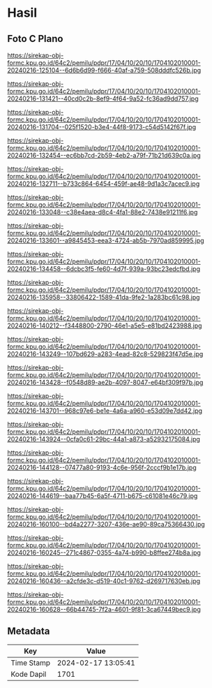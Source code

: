 # Hasil

## Foto C Plano

https://sirekap-obj-formc.kpu.go.id/64c2/pemilu/pdpr/17/04/10/20/10/1704102010001-20240216-125104--6d6b6d99-f666-40af-a759-508dddfc526b.jpg

https://sirekap-obj-formc.kpu.go.id/64c2/pemilu/pdpr/17/04/10/20/10/1704102010001-20240216-131421--40cd0c2b-8ef9-4f64-9a52-fc36ad9dd757.jpg

https://sirekap-obj-formc.kpu.go.id/64c2/pemilu/pdpr/17/04/10/20/10/1704102010001-20240216-131704--025f1520-b3e4-44f8-9173-c54d5142f67f.jpg

https://sirekap-obj-formc.kpu.go.id/64c2/pemilu/pdpr/17/04/10/20/10/1704102010001-20240216-132454--ec6bb7cd-2b59-4eb2-a79f-71b21d639c0a.jpg

https://sirekap-obj-formc.kpu.go.id/64c2/pemilu/pdpr/17/04/10/20/10/1704102010001-20240216-132711--b733c864-6454-459f-ae48-9d1a3c7acec9.jpg

https://sirekap-obj-formc.kpu.go.id/64c2/pemilu/pdpr/17/04/10/20/10/1704102010001-20240216-133048--c38e4aea-d8c4-4fa1-88e2-7438e91211f6.jpg

https://sirekap-obj-formc.kpu.go.id/64c2/pemilu/pdpr/17/04/10/20/10/1704102010001-20240216-133601--a9845453-eea3-4724-ab5b-7970ad859995.jpg

https://sirekap-obj-formc.kpu.go.id/64c2/pemilu/pdpr/17/04/10/20/10/1704102010001-20240216-134458--6dcbc3f5-fe60-4d7f-939a-93bc23edcfbd.jpg

https://sirekap-obj-formc.kpu.go.id/64c2/pemilu/pdpr/17/04/10/20/10/1704102010001-20240216-135958--33806422-1589-41da-9fe2-1a283bc61c98.jpg

https://sirekap-obj-formc.kpu.go.id/64c2/pemilu/pdpr/17/04/10/20/10/1704102010001-20240216-140212--f3448800-2790-46e1-a5e5-e81bd2423988.jpg

https://sirekap-obj-formc.kpu.go.id/64c2/pemilu/pdpr/17/04/10/20/10/1704102010001-20240216-143249--107bd629-a283-4ead-82c8-529823f47d5e.jpg

https://sirekap-obj-formc.kpu.go.id/64c2/pemilu/pdpr/17/04/10/20/10/1704102010001-20240216-143428--f0548d89-ae2b-4097-8047-e64bf309f97b.jpg

https://sirekap-obj-formc.kpu.go.id/64c2/pemilu/pdpr/17/04/10/20/10/1704102010001-20240216-143701--968c97e6-be1e-4a6a-a960-e53d09e7dd42.jpg

https://sirekap-obj-formc.kpu.go.id/64c2/pemilu/pdpr/17/04/10/20/10/1704102010001-20240216-143924--0cfa0c61-29bc-44a1-a873-a52932175084.jpg

https://sirekap-obj-formc.kpu.go.id/64c2/pemilu/pdpr/17/04/10/20/10/1704102010001-20240216-144128--07477a80-9193-4c6e-956f-2cccf9b1e17b.jpg

https://sirekap-obj-formc.kpu.go.id/64c2/pemilu/pdpr/17/04/10/20/10/1704102010001-20240216-144619--baa77b45-6a5f-4711-b675-c61081e46c79.jpg

https://sirekap-obj-formc.kpu.go.id/64c2/pemilu/pdpr/17/04/10/20/10/1704102010001-20240216-160100--bd4a2277-3207-436e-ae90-89ca75366430.jpg

https://sirekap-obj-formc.kpu.go.id/64c2/pemilu/pdpr/17/04/10/20/10/1704102010001-20240216-160245--271c4867-0355-4a74-b990-b8ffee274b8a.jpg

https://sirekap-obj-formc.kpu.go.id/64c2/pemilu/pdpr/17/04/10/20/10/1704102010001-20240216-160436--a2cfde3c-d519-40c1-9762-d269717630eb.jpg

https://sirekap-obj-formc.kpu.go.id/64c2/pemilu/pdpr/17/04/10/20/10/1704102010001-20240216-160628--66b44745-7f2a-4601-9f81-3ca67449bec9.jpg


## Metadata

| Key        | Value               |
| ---------- | ------------------- |
| Time Stamp | 2024-02-17 13:05:41 |
| Kode Dapil | 1701                |



